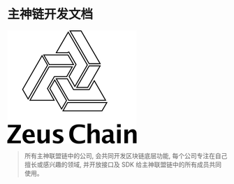 # 主神链开发文档

![logo](docs/.vuepress/public/img/Artboard.png)

> 所有主神联盟链中的公司, 会共同开发区块链底层功能, 每个公司专注在自己擅长或感兴趣的领域, 并开放接口及 SDK 给主神联盟链中的所有成员共同使用。
